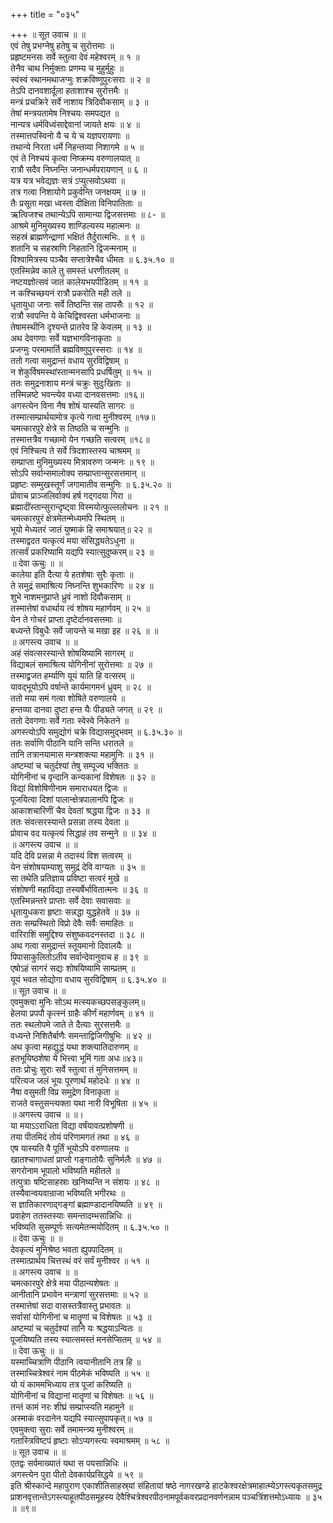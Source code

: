 +++
title = "०३५"

+++
॥ सूत उवाच ॥ ॥  
एवं तेषु प्रभग्नेषु हतेषु च सुरोत्तमाः ॥  
प्रहृष्टमनसः सर्वे स्तुत्वा देवं महेश्वरम् ॥ १ ॥  
तेनैव चाथ निर्मुक्ताः प्रणम्य च मुहुर्मुहुः ॥  
स्वंस्वं स्थानमथाजग्मुः शक्रविष्णुपुरःसराः ॥ २ ॥  
तेऽपि दानवशार्दूला हताशाश्च सुरोत्तमैः ॥  
मन्त्रं प्रचक्रिरे सर्वे नाशाय त्रिदिवौकसाम् ॥ ३ ॥  
तेषां मन्त्रयतामेष निश्चयः समपद्यत ॥  
नान्यत्र धर्मविध्वंसाद्देवानां जायते क्षयः ॥ ४ ॥  
तस्मात्तपस्विनो यै च ये च यज्ञपरायणाः ॥  
तथान्ये निरता धर्मे निहन्तव्या निशागमे ॥ ५ ॥  
एवं ते निश्चयं कृत्वा निष्क्रम्य वरुणालयात् ॥  
रात्रौ सदैव निघ्नन्ति जनान्धर्मपरायणान् ॥ ६ ॥  
यत्र यत्र भवेद्यज्ञः सत्रं ऽप्युत्सवोऽथवा ॥  
तत्र गत्वा निशायोगे प्रकुर्वन्ति जनक्षयम् ॥ ७ ॥  
तैः प्रसूता मखा ध्वस्ता दीक्षिता विनिपातिताः ॥  
ऋत्विजश्च तथान्येऽपि सामान्या द्विजसत्तमाः ॥ ८- ॥  
आश्रमे मुनिमुख्यस्य शाण्डिल्यस्य महात्मनः ॥  
सहस्रं ब्राह्मणेन्द्राणां भक्षितं तैर्दुरात्मभिः. ॥ ९ ॥  
शतानि च सहस्राणि निहतानि द्विजन्मनाम् ॥  
विश्वामित्रस्य पञ्चैव सप्तात्रेश्चैव धीमतः ॥ ६.३५.१० ॥  
एतस्मिन्नेव काले तु समस्तं धरणीतलम् ॥  
नष्टयज्ञोत्सवं जातं कालेयभयपीडितम् ॥ ११ ॥  
न कश्चिच्छयनं रात्रौ प्रकरोति मही तले ॥  
धृतायुधा जनाः सर्वे तिष्ठन्ति सह तापसैः ॥ १२ ॥  
रात्रौ स्वपन्ति ये केचिद्विश्वस्ता धर्मभाजनाः ॥  
तेषामस्थीनि दृश्यन्ते प्रातरेव हि केवलम् ॥ १३ ॥  
अथ देवगणाः सर्वे यज्ञभागविनाकृताः ॥  
प्रजग्मुः परमामार्ति ब्रह्मविष्णुपुरस्सराः ॥ १४ ॥  
ततो गत्वा समुद्रान्तं वधाय सुरविद्विषाम् ॥  
न शेकुर्विषमस्थांस्तान्मनसापि प्रधर्षितुम् ॥ १५ ॥  
ततः समुद्रनाशाय मन्त्रं चक्रुः सुदुःखिताः ॥  
तस्मिन्नष्टे भवन्त्येव वध्या दानवसत्तमाः ॥१६॥  
अगस्त्येन विना नैष शोषं यास्यति सागरः ॥  
तस्मात्सम्प्रार्थयामोत्र कृत्ये गत्वा मुनीश्वरम् ॥१७॥  
चमत्कारपुरे क्षेत्रे स तिष्ठति च सन्मुनिः ॥  
तस्मात्तत्रैव गच्छामो येन गच्छति सत्वरम् ॥१८॥  
एवं निश्चित्य ते सर्वे त्रिदशास्तस्य चाश्रमम् ॥  
सम्प्राप्ता मुनिमुख्यस्य मित्रावरुण जन्मनः ॥ १९ ॥  
सोऽपि सर्वान्समालोक्य सम्प्राप्तान्सुरसत्तमान् ॥  
प्रहृष्टः सम्मुखस्तूर्णं जगामातीव सन्मुनिः ॥ ६.३५.२० ॥  
प्रोवाच प्राञ्जलिर्वाक्यं हर्ष गद्गदया गिरा ॥  
ब्रह्मादींस्तान्सुरान्दृष्ट्वा विस्मयोत्फुल्ललोचनः ॥ २१ ॥  
चमत्कारपुरं क्षेत्रमेतन्मेध्यमपि स्थितम् ॥  
भूयो मेध्यतरं जातं युष्माकं हि समाश्रयात्॥ २२ ॥  
तस्माद्वदत यत्कृत्यं मया संसिद्ध्यतेऽधुना ॥  
तत्सर्वं प्रकरिष्यामि यद्यपि स्यात्सुदुष्करम्॥ २३ ॥  
॥ देवा ऊचुः ॥ ॥  
कालेया इति दैत्या ये हतशेषाः सुरैः कृताः ॥  
ते समुद्रं समाश्रित्य निघ्नन्ति शुभकारिणः ॥ २४ ॥  
शुभे नाशमनुप्राप्ते ध्रुवं नाशो दिवौकसाम् ॥  
तस्मात्तेषां वधार्थाय त्वं शोषय महार्णवम् ॥ २५ ॥  
येन ते गोचरं प्राप्ता दृष्टेर्दानवसत्तमाः ॥  
बध्यन्ते विबुधैः सर्वे जायन्ते च मखा इह ॥ २६ ॥ ॥  
॥ अगस्त्य उवाच ॥ ॥  
अहं संवत्सरस्यान्ते शोषयिष्यामि सागरम् ॥  
विद्याबलं समाश्रित्य योगिनीनां सुरोत्तमाः ॥ २७ ॥  
तस्माद्व्रजत हर्म्याणि यूयं याति हि वत्सरम् ॥  
यावद्भूयोऽपि वर्षान्ते कार्यमागमनं ध्रुवम् ॥ २८ ॥  
ततो मया समं गत्वा शोषिते वरुणालये ॥  
हन्तव्या दानवा दुष्टा हन्त यैः पीड्यते जगत् ॥ २९ ॥  
ततो देवगणाः सर्वे गताः स्वेस्वे निकेतने ॥  
अगस्त्योऽपि समुद्योगं चक्रे विद्यासमुद्भवम् ॥ ६.३५.३० ॥  
ततः सर्वाणि पीठानि यानि सन्ति धरातले ॥  
तानि तत्रानयामास मन्त्रशक्त्या महामुनिः ॥ ३१ ॥  
अष्टम्यां च चतुर्दश्यां तेषु सम्पूज्य भक्तितः ॥  
योगिनीनां च वृन्दानि कन्यकानां विशेषतः ॥ ३२ ॥  
विद्यां विशोषिणीनाम समाराधयत द्विजः ॥  
पूजयित्वा दिशां पालान्क्षेत्रपालानपि द्विजः ॥  
आकाशचारिणीं चैव देवतां श्रद्धया द्विजः ॥ ३३ ॥  
ततः संवत्सरस्यान्ते प्रसन्ना तस्य देवता ॥  
प्रोवाच वद यत्कृत्यं सिद्धाहं तव सन्मुने ॥ ॥ ३४ ॥  
॥ अगस्त्य उवाच ॥ ॥  
यदि देवि प्रसन्ना मे तदास्यं विश सत्वरम् ॥  
येन संशोषयाम्याशु समुद्रं देवि वाग्यतः ॥ ३५ ॥  
सा तथेति प्रतिज्ञाय प्रविष्टा सत्वरं मुखे ॥  
संशोषणी महाविद्या तस्यर्षेर्भावितात्मनः ॥ ३६ ॥  
एतस्मिन्नन्तरे प्राप्ताः सर्वे देवाः सवासवाः ॥  
धृतायुधकरा हृष्टाः सन्नद्धा युद्धहेतवे ॥ ३७ ॥  
ततः सम्प्रस्थितो विप्रो देवैः सर्वैः समाहितः ॥  
वारिराशिं समुद्दिश्य संशुष्कवदनस्तदा ॥ ३८ ॥  
अथ गत्वा समुद्रान्तं स्तूयमानो दिवालयैः ॥  
पिपासाकुलितोऽतीव सर्वान्देवानुवाच ह ॥ ३९ ॥  
एषोऽहं सागरं सद्यः शोषयिष्यामि साम्प्रतम् ॥  
यूयं भवत सोद्योगा वधाय सुरविद्विषाम् ॥ ६.३५.४० ॥  
॥ सूत उवाच ॥ ॥  
एवमुक्त्वा मुनिः सोऽथ मत्स्यकच्छपसङ्कुलम्॥  
हेलया प्रपपौ कृत्स्नं ग्राहैः कीर्णं महार्णवम् ॥ ४१ ॥  
ततः स्थलोपमे जाते ते दैत्याः सुरसत्तमैः ॥  
वध्यन्ते निशितैर्बाणैः समन्ताद्विजिगीषुभिः ॥ ४२ ॥  
अथ कृत्वा महद्युद्धं यथा शक्त्यातिदारुणम् ॥  
हतभूयिष्ठशेषा ये भित्त्वा भूमिं गता अधः॥४३॥  
ततः प्रोचुः सुराः सर्वे स्तुत्वा तं मुनिसत्तमम् ॥  
परित्यज जलं भूयः पूरणार्थं महोदधेः ॥ ४४ ॥  
नैषा वसुमती विप्र समुद्रेण विनाकृता ॥  
राजते वस्तुसन्त्यक्ता यथा नारी विभूषिता ॥ ४५ ॥  
॥ अगस्त्य उवाच ॥ ॥।  
या मयाऽऽराधिता विद्या वर्षंयावत्प्रशोषणी ॥  
तया पीतमिदं तोयं परिणामगतं तथा ॥ ४६ ॥  
एष यास्यति वै पूर्तिं भूयोऽपि वरुणालयः ॥  
खातश्चागाधतां प्राप्तो गङ्गातोयैः सुनिर्मलैः ॥ ४७ ॥  
सगरोनाम भूपालो भविष्यति महीतले ॥  
तत्पुत्राः षष्टिसाहस्राः खनिष्यन्ति न संशयः ॥ ४८ ॥  
तस्यैवान्वयवान्राजा भविष्यति भगीरथः ॥  
स ज्ञातिकारणाद्गङ्गां ब्रह्माण्डादानयिष्यति ॥ ४९ ॥  
प्रवाहेण ततस्तस्याः समन्तादम्भसान्निधिः ॥  
भविष्यति सुसम्पूर्णः सत्यमेतन्मयोदितम् ॥ ६.३५.५० ॥  
॥ देवा ऊचुः ॥ ॥  
देवकृत्यं मुनिश्रेष्ठ भवता ह्युपपादितम् ॥  
तस्मात्प्रार्थय चित्तस्थं वरं सर्वं मुनीश्वर ॥ ५१ ॥  
॥ अगस्त्य उवाच ॥ ॥  
चमत्कारपुरे क्षेत्रे मया पीठान्यशेषतः ॥  
आनीतानि प्रभावेन मन्त्राणां सुरसत्तमाः ॥ ५२ ॥  
तस्मात्तेषां सदा वासस्तत्रैवास्तु प्रभावतः ॥  
सर्वासां योगिनीनां च मातॄणां च विशेषतः ॥ ५३ ॥  
अष्टम्यां च चतुर्दश्यां तानि यः श्रद्धयाऽन्वितः ॥  
पूजयिष्यति तस्य स्यात्समस्तं मनसेप्सितम् ॥ ५४ ॥  
॥ देवा ऊचुः ॥ ॥  
यस्माच्चित्राणि पीठानि त्वयानीतानि तत्र हि ॥  
तस्माच्चित्रेश्वरं नाम पीठमेकं भविष्यति ॥ ५५ ॥  
यो यं काममभिध्याय तत्र पूजां करिष्यति ॥  
योगिनीनां च विद्यानां मातॄणां च विशेषतः ॥ ५६ ॥  
तन्तं कामं नरः शीघ्रं सम्प्राप्स्यति महामुने ॥  
अस्माकं वरदानेन यद्यपि स्यात्सुपापकृत्॥ ५७ ॥  
एवमुक्त्वा सुराः सर्वे तमामन्त्र्य मुनीश्वरम् ॥  
गतास्त्रिविष्टपं हृष्टाः सोऽप्यगस्त्यः स्वमाश्रमम् ॥ ५८ ॥  
॥ सूत उवाच ॥ ॥  
एतद्वः सर्वमाख्यातं यथा स पयसान्निधिः ॥  
अगस्त्येन पुरा पीतो देवकार्यप्रसिद्धये ॥ ५९ ॥  
इति श्रीस्कान्दे महापुराण एकाशीतिसाहस्र्यां संहितायां षष्ठे नागरखण्डे हाटकेश्वरक्षेत्रमाहात्म्येऽगस्त्यकृतसमुद्र प्राशनवृत्तान्तेऽगस्त्याहूतपीठसमूहस्य देवैश्चित्रेश्वरपीठनामपूर्वकवरप्रदानवर्णनन्नाम पञ्चत्रिंशत्तमोऽध्यायः ॥ ३५ ॥ ॥९॥